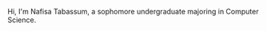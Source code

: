 Hi, I'm Nafisa Tabassum, a sophomore undergraduate majoring in Computer Science. 

<!---
T-nafisa/T-nafisa is a ✨ special ✨ repository because its `README.md` (this file) appears on your GitHub profile.
You can click the Preview link to take a look at your changes.
--->
